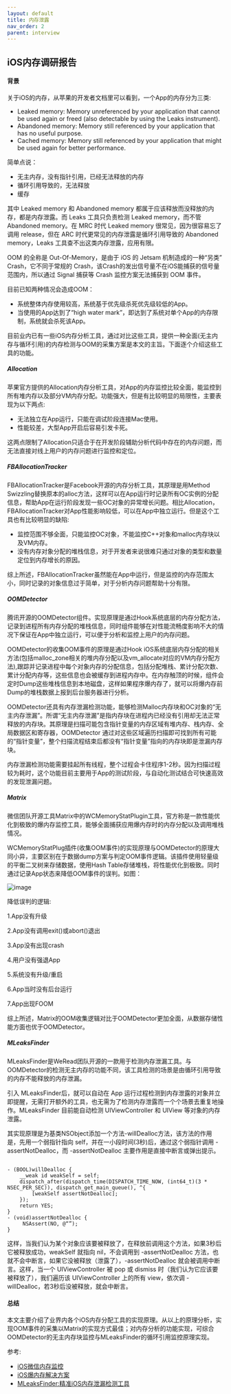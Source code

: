 ```yaml
---
layout: default
title: 内存泄露
nav_order: 2
parent: interview
---
```


## iOS内存调研报告

#### 背景

关于iOS的内存，从苹果的开发者文档里可以看到，一个App的内存分为三类:

- Leaked memory: Memory unreferenced by your application that cannot be used again or freed (also detectable by using the Leaks instrument).
- Abandoned memory: Memory still referenced by your application that has no useful purpose.
- Cached memory: Memory still referenced by your application that might be used again for better performance.

简单点说：
- 无主内存，没有指针引用，已经无法释放的内存
- 循环引用导致的，无法释放
- 缓存

其中 Leaked memory 和 Abandoned memory 都属于应该释放而没释放的内存，都是内存泄露。而 Leaks 工具只负责检测 Leaked memory，而不管 Abandoned memory。在 MRC 时代 Leaked memory 很常见，因为很容易忘了调用 release，但在 ARC 时代更常见的内存泄露是循环引用导致的 Abandoned memory，Leaks 工具查不出这类内存泄露，应用有限。

OOM 的全称是 Out-Of-Memory，是由于 iOS 的 Jetsam 机制造成的一种“另类” Crash，它不同于常规的 Crash，该Crash的发出信号量不在iOS能捕获的信号量范围内，所以通过 Signal 捕获等 Crash 监控方案无法捕获到 OOM 事件。

目前已知两种情况会造成OOM：

- 系统整体内存使用较高，系统基于优先级杀死优先级较低的App。
- 当使用的App达到了“high water mark”，即达到了系统对单个App的内存限制，系统就会杀死该App。

目前业内已有一些iOS内存分析工具，通过对比这些工具，提供一种全面(无主内存与循环引用)的内存检测与OOM的采集方案是本文的主旨。下面逐个介绍这些工具的功能。

##### Allocation

苹果官方提供的Allocation内存分析工具，对App的内存监控比较全面，能监控到所有堆内存以及部分VM内存分配。功能强大，但是有比较明显的局限性，主要表现为以下两点:

- 无法独立在App运行，只能在调试阶段连接Mac使用。
- 性能较差，大型App开启后容易引发卡死。

这两点限制了Allocation只适合于在开发阶段辅助分析代码中存在的内存问题，而无法直接对线上用户的内存问题进行监控和定位。

##### FBAllocationTracker

FBAllocationTracker是Facebook开源的内存分析工具，其原理是用Method Swizzling替换原本的alloc方法，这样可以在App运行时记录所有OC实例的分配信息，帮助App在运行阶段发现一些OC对象的异常增长问题。相比Allocation，FBAllocationTracker对App性能影响较低，可以在App中独立运行。但是这个工具也有比较明显的缺陷:

- 监控范围不够全面，只能监控OC对象，不能监控C++对象和malloc内存块以及VM内存。
- 没有内存对象分配的堆栈信息，对于开发者来说很难只通过对象的类型和数量定位到内存增长的原因。

综上所述，FBAllocationTracker虽然能在App中运行，但是监控的内存范围太小，同时记录的对象信息过于简单，对于分析内存问题帮助十分有限。

##### OOMDetector

腾讯开源的OOMDetector组件。实现原理是通过Hook系统底层的内存分配方法，记录到进程所有内存分配的堆栈信息，同时组件能够在对性能流畅度影响不大的情况下保证在App中独立运行，可以便于分析和监控上用户的内存问题。

OOMDetector的收集OOM事件的原理是通过Hook iOS系统底层内存分配的相关方法(包括malloc_zone相关的堆内存分配以及vm_allocate对应的VM内存分配方法),跟踪并记录进程中每个对象内存的分配信息，包括分配堆栈、累计分配次数、累计分配内存等，这些信息也会被缓存到进程内存中。在内存触顶的时候，组件会定时Dump这些堆栈信息到本地磁盘，这样如果程序爆内存了，就可以将爆内存前Dump的堆栈数据上报到后台服务器进行分析。

OOMDetector还具有内存泄漏检测功能，能够检测Malloc内存块和OC对象的“无主内存泄漏”。所谓“无主内存泄漏”是指内存块在进程内已经没有引用却无法正常释放的内存块。其原理是扫描可能包含指针变量的内存区域有堆内存、栈内存、全局数据区和寄存器，OOMDetector 通过对这些区域遍历扫描即可找到所有可能的“指针变量”，整个扫描流程结束后都没有“指针变量”指向的内存块即是泄漏内存块。

内存泄漏检测功能需要挂起所有线程，整个过程会卡住程序1-2秒。因为扫描过程较为耗时，这个功能目前主要用于App的测试阶段，与自动化测试结合可快速高效的发现泄漏问题。

##### Matrix

微信团队开源工具Matrix中的WCMemoryStatPlugin工具，官方称是一款性能优化到极致的爆内存监控工具，能够全面捕获应用爆内存时的内存分配以及调用堆栈情况。

WCMemoryStatPlug插件(收集OOM事件)的实现原理与OOMDetector的原理大同小异，主要区别在于数据dump方案与判定OOM事件逻辑。该插件使用轻量级的平衡二叉树来存储数据，使用Hash Table存储堆栈，将性能优化到极致。同时通过记录App状态来降低OOM事件的误判。如图：

![image](../../../images/Interview/Facebook_OOM.jpg)

降低误判的逻辑:

1.App没有升级

2.App没有调用exit()或abort()退出

3.App没有出现crash

4.用户没有强退App

5.系统没有升级/重启

6.App当时没有后台运行

7.App出现FOOM

综上所述，Matrix的OOM收集逻辑对比于OOMDetector更加全面，从数据存储性能方面也优于OOMDetector。

##### MLeaksFinder

MLeaksFinder是WeRead团队开源的一款用于检测内存泄漏工具。与OOMDetector的检测无主内存的功能不同，该工具检测的场景是由循环引用导致的内存不能释放的内存泄漏。

引入 MLeaksFinder后，就可以自动在 App 运行过程检测到内存泄露的对象并立即提醒，无需打开额外的工具，也无需为了检测内存泄露而一个个场景去重复地操作。MLeaksFinder 目前能自动检测 UIViewController 和 UIView 等对象的内存泄露。

其实现原理是为基类NSObject添加一个方法-willDealloc方法，该方法的作用是，先用一个弱指针指向 self，并在一小段时间(3秒)后，通过这个弱指针调用 -assertNotDealloc，而 -assertNotDealloc 主要作用是直接中断言或弹出提示。

~~~

- (BOOL)willDealloc {
    __weak id weakSelf = self;
    dispatch_after(dispatch_time(DISPATCH_TIME_NOW, (int64_t)(3 * NSEC_PER_SEC)), dispatch_get_main_queue(), ^{
        [weakSelf assertNotDealloc];
    });
    return YES;
}
- (void)assertNotDealloc {
     NSAssert(NO, @“”);
}

~~~

这样，当我们认为某个对象应该要被释放了，在释放前调用这个方法，如果3秒后它被释放成功，weakSelf 就指向 nil，不会调用到 -assertNotDealloc 方法，也就不会中断言，如果它没被释放（泄露了），-assertNotDealloc 就会被调用中断言。这样，当一个 UIViewController 被 pop 或 dismiss 时（我们认为它应该要被释放了），我们遍历该 UIViewController 上的所有 view，依次调 -willDealloc，若3秒后没被释放，就会中断言。

#### 总结

本文主要介绍了业界内各个iOS内存分配工具的实现原理。从以上的原理分析，实现OOM事件的采集以Matrix的实现方式最佳；对内存分析的功能实现，可综合OOMDetector的无主内存块监控与MLeaksFinder的循环引用监控原理实现。

参考:

- [iOS微信内存监控](https://wetest.qq.com/lab/view/367.html?from=content_juejin)
- [iOS爆内存解决方案](https://segmentfault.com/a/1190000012825286)
- [MLeaksFinder:精准iOS内存泄漏检测工具](http://wereadteam.github.io/2016/02/22/MLeaksFinder/)

